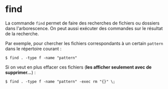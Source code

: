 find
====

La commande `find` permet de faire des recherches de fichiers ou dossiers dans l'arborescence. On peut aussi exécuter des commandes sur le résultat de la recherche.

Par exemple, pour chercher les fichiers correspondants à un certain `pattern` dans le répertoire courant :
 ```
$ find . -type f -name "pattern"
```

Si on veut en plus effacer ces fichiers (**les afficher seulement avec de supprimer...**) :
 ```
$ find . -type f -name "pattern" -exec rm "{}" \;
```
